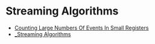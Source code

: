 # Streaming Algorithms

- [Counting Large Numbers Of Events In Small Registers](counting-large-numbers-of-events-in-small-registers.md)
- [_Streaming Algorithms](_streaming-algorithms.md)

